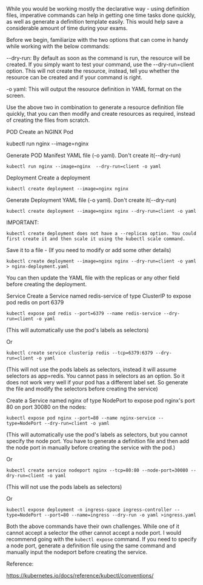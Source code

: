 While you would be working mostly the declarative way - using definition files, imperative commands can help in getting one time tasks done quickly, as well as generate a definition template easily. This would help save a considerable amount of time during your exams.

Before we begin, familiarize with the two options that can come in handy while working with the below commands:

--dry-run: By default as soon as the command is run, the resource will be created. If you simply want to test your command, use the --dry-run=client option. This will not create the resource, instead, tell you whether the resource can be created and if your command is right.

-o yaml: This will output the resource definition in YAML format on the screen.



Use the above two in combination to generate a resource definition file quickly, that you can then modify and create resources as required, instead of creating the files from scratch.



POD
Create an NGINX Pod

kubectl run nginx --image=nginx



Generate POD Manifest YAML file (-o yaml). Don't create it(--dry-run)
```
kubectl run nginx --image=nginx  --dry-run=client -o yaml
```


Deployment
Create a deployment
```
kubectl create deployment --image=nginx nginx
```


Generate Deployment YAML file (-o yaml). Don't create it(--dry-run)
```
kubectl create deployment --image=nginx nginx --dry-run=client -o yaml
```


IMPORTANT:
```
kubectl create deployment does not have a --replicas option. You could first create it and then scale it using the kubectl scale command.
```


Save it to a file - (If you need to modify or add some other details)
```
kubectl create deployment --image=nginx nginx --dry-run=client -o yaml > nginx-deployment.yaml
```
You can then update the YAML file with the replicas or any other field before creating the deployment.



Service
Create a Service named redis-service of type ClusterIP to expose pod redis on port 6379
```
kubectl expose pod redis --port=6379 --name redis-service --dry-run=client -o yaml
```
(This will automatically use the pod's labels as selectors)

Or
```
kubectl create service clusterip redis --tcp=6379:6379 --dry-run=client -o yaml  
```
(This will not use the pods labels as selectors, instead it will assume selectors as app=redis. You cannot pass in selectors as an option. So it does not work very well if your pod has a different label set. So generate the file and modify the selectors before creating the service)



Create a Service named nginx of type NodePort to expose pod nginx's port 80 on port 30080 on the nodes:
```
kubectl expose pod nginx --port=80 --name nginx-service --type=NodePort --dry-run=client -o yaml
```
(This will automatically use the pod's labels as selectors, but you cannot specify the node port. You have to generate a definition file and then add the node port in manually before creating the service with the pod.)

Or
```
kubectl create service nodeport nginx --tcp=80:80 --node-port=30080 --dry-run=client -o yaml
```
(This will not use the pods labels as selectors)

Or 
```
kubectl expose deployment -n ingress-space ingress-controller --type=NodePort --port=80 --name=ingress --dry-run -o yaml >ingress.yaml
```
Both the above commands have their own challenges. While one of it cannot accept a selector the other cannot accept a node port. I would recommend going with the `kubectl expose` command. If you need to specify a node port, generate a definition file using the same command and manually input the nodeport before creating the service.



Reference:

https://kubernetes.io/docs/reference/kubectl/conventions/
